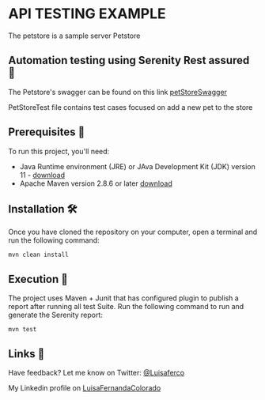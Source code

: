 
# API TESTING EXAMPLE
The petstore is a sample server Petstore 

## Automation testing using Serenity Rest assured 🧪

 The Petstore's swagger can be found on this link [petStoreSwagger](https://petstore.swagger.io/)

PetStoreTest file contains test cases focused on add a new pet to the store


## Prerequisites 🔧
To run this project, you'll need:
- Java Runtime environment (JRE) or JAva Development Kit (JDK) version 11 - [download](https://adoptopenjdk.net/)
- Apache Maven version 2.8.6 or later [download](https://maven.apache.org/download.cgi) 


## Installation 🛠️

Once you have cloned the repository on your computer, open a terminal and run the following command:
```
mvn clean install
```

## Execution 🔩
The project uses Maven + Junit that has configured plugin to publish a report after running all test Suite. Run the following command to run and generate the Serenity report:
```
mvn test
```

## Links 🔗

Have feedback? Let me know on Twitter: [@Luisaferco](https://twitter.com/LuisaFer0826) 

My Linkedin profile on [LuisaFernandaColorado](www.linkedin.com/in/luisa-fernanda-ce-81a399137)

